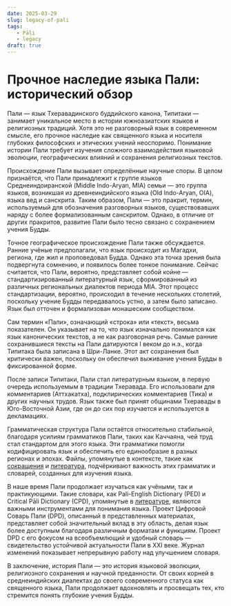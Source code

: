 ```yaml
---
date: 2025-03-29
slug: legacy-of-pali
tags:
   - Pāḷi
   - legacy
draft: true
---
```


# Прочное наследие языка Пали: исторический обзор

Пали — язык Тхеравадинского буддийского канона, Типитаки — занимает уникальное место в истории южноазиатских языков и религиозных традиций. Хотя это не разговорный язык в современном смысле, его прочное наследие как священного языка и носителя глубоких философских и этических учений неоспоримо. Понимание истории Пали требует изучения сложного взаимодействия языковой эволюции, географических влияний и сохранения религиозных текстов.

<!-- читать далее -->

Происхождение Пали вызывает определённые научные споры. В целом признаётся, что Пали принадлежит к группе языков Среднеиндоиранской (Middle Indo-Aryan, MIA) семьи — это группа языков, возникшая из древнеиндийского языка (Old Indo-Aryan, OIA), языка вед и санскрита. Таким образом, Пали — это пракрит, термин, используемый для обозначения разговорных языков, существовавших наряду с более формализованным санскритом. Однако, в отличие от других пракритов, развитие Пали было тесно связано с сохранением учения Будды.

Точное географическое происхождение Пали также обсуждается. Ранние учёные предполагали, что язык происходит из Магадхи, региона, где жил и проповедовал Будда. Однако эта точка зрения была подвергнута сомнению, и появилось более тонкое понимание. Сейчас считается, что Пали, вероятно, представляет собой койне — стандартизированный литературный язык, сформированный из различных региональных диалектов периода MIA. Этот процесс стандартизации, вероятно, происходил в течение нескольких столетий, поскольку учение Будды передавалось устно, а затем было записано. Язык был отточен и формализован монашеским сообществом.

Сам термин «Пали», означающий «строка» или «текст», весьма показателен. Он указывает на то, что язык изначально понимался как язык канонических текстов, а не как разговорная речь. Самые ранние сохранившиеся тексты на Пали датируются I веком до н.э., когда Типитака была записана в Шри-Ланке. Этот акт сохранения был критически важен, поскольку он обеспечил выживание учения Будды в фиксированной форме.

После записи Типитаки, Пали стал литературным языком, в первую очередь используемым в традиции Тхеравада. Его использовали для комментариев (Аттхакатха), подклирических комментариев (Тика) и других научных трудов. Язык также был принят общинами Тхеравады в Юго-Восточной Азии, где он до сих пор изучается и используется в декламациях.

Грамматическая структура Пали остаётся относительно стабильной, благодаря усилиям грамматиков Пали, таких как Каччаяна, чей труд стал стандартом для этого языка. Эти грамматики помогли кодифицировать язык и обеспечить его единообразие в разных регионах и эпохах. Файлы, упомянутые в контексте, такие как [сокращения](abbreviations.md) и [литература](bibliography.md), подчёркивают важность этих грамматик и словарей, созданных для изучения языка.

В наше время Пали продолжает изучаться как учёными, так и практикующими. Такие словари, как Pali-English Dictionary (PED) и Critical Pāli Dictionary (CPD), упомянутые в [литературе](bibliography.md), являются важными инструментами для понимания языка. Проект Цифровой Соварь Пали (DPD), описанный в представленных материалах, представляет собой значительный вклад в эту область, делая язык более доступным благодаря различным форматам и функциям. Проект DPD с его фокусом на всеобъемлющий и удобный словарь — свидетельство устойчивой актуальности Пали в XXI веке. Журнал изменений показывает непрерывную работу над улучшением словаря.

В заключение, история Пали — это история языковой эволюции, религиозного сохранения и научной преданности. От своих корней в среднеиндийских диалектах до своего современного статуса как священного языка, Пали продолжает вдохновлять и просвещать тех, кто стремится понять глубокие учения Будды.

